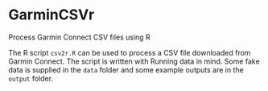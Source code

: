 # GarminCSVr
Process Garmin Connect CSV files using R

The R script `csv2r.R` can be used to process a CSV file downloaded from Garmin Connect. The script is written with Running data in mind. Some fake data is supplied in the `data` folder and some example outputs are in the `output` folder.